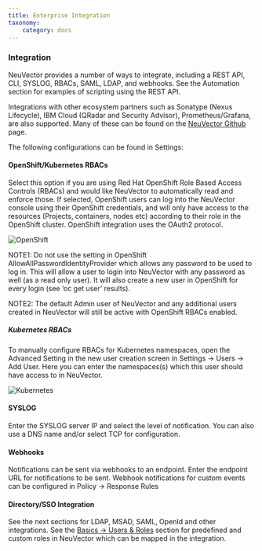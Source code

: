 ```yaml
---
title: Enterprise Integration
taxonomy:
    category: docs
---
```


### Integration
NeuVector provides a number of ways to integrate, including a REST API, CLI, SYSLOG, RBACs, SAML, LDAP, and webhooks. See the Automation section for examples of scripting using the REST API.

Integrations with other ecosystem partners such as Sonatype (Nexus Lifecycle), IBM Cloud (QRadar and Security Advisor), Prometheus/Grafana, are also supported. Many of these can be found on the [NeuVector Github](https://github.com/neuvector) page.

The following configurations can be found in Settings:

#### OpenShift/Kubernetes RBACs
Select this option if you are using Red Hat OpenShift Role Based Access Controls (RBACs) and would like NeuVector to automatically read and enforce those. If selected, OpenShift users can log into the NeuVector console using their OpenShift credentials, and will only have access to the resources (Projects, containers, nodes etc) according to their role in the OpenShift cluster. OpenShift integration uses the OAuth2 protocol.


![OpenShift](/img/08.integration/01.integration/openshift-rbac.png)

NOTE1: Do not use the setting in OpenShift AllowAllPasswordIdentityProvider which allows any password to be used to log in. This will allow a user to login into NeuVector with any password as well (as a read only user). It will also create a new user in OpenShift for every login (see ‘oc get user’ results).

NOTE2: The default Admin user of NeuVector and any additional users created in NeuVector will still be active with OpenShift RBACs enabled.

##### Kubernetes RBACs
To manually configure RBACs for Kubernetes namespaces, open the Advanced Setting in the new user creation screen in Settings -> Users -> Add User. Here you can enter the namespaces(s) which this user should have access to in NeuVector.

![Kubernetes](/img/08.integration/01.integration/k8s-rbac.png)

#### SYSLOG
Enter the SYSLOG server IP and select the level of notification. You can also use a DNS name and/or select TCP for configuration.

#### Webhooks
Notifications can be sent via webhooks to an endpoint. Enter the endpoint URL for notifications to be sent. Webhook notifications for custom events can be configured in Policy -> Response Rules


#### Directory/SSO Integration
See the next sections for LDAP, MSAD, SAML, OpenId and other integrations. See the [Basics -> Users & Roles](/configuration/users#users) section for predefined and custom roles in NeuVector which can be mapped in the integration.
